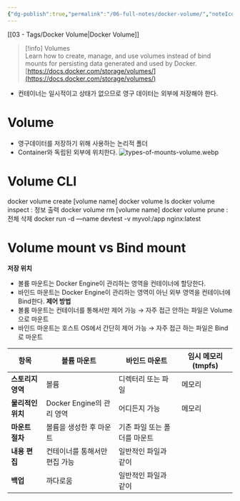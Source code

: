 ```yaml
---
{"dg-publish":true,"permalink":"/06-full-notes/docker-volume/","noteIcon":""}
---
```


[[03 - Tags/Docker Volume\|Docker Volume]]
> [!info] Volumes  
> Learn how to create, manage, and use volumes instead of bind mounts for persisting data generated and used by Docker.  
> [https://docs.docker.com/storage/volumes/](https://docs.docker.com/storage/volumes/)  

- 컨테이너는 일시적이고 상태가 없으므로 영구 데이터는 외부에 저장해야 한다.
# Volume
- 영구데이터를 저장하기 위해 사용하는 논리적 폴더
- Container와 독립된 외부에 위치한다.
![types-of-mounts-volume.webp](/img/user/image/types-of-mounts-volume.webp)

# Volume CLI
docker volume create [volume name]
docker volume ls
docker volume inspect : 정보 출력
docker volume rm [volume name]
docker volume prune : 전체 삭제
docker run -d —name devtest -v myvol:/app nginx:latest
# Volume mount vs Bind mount

**저장 위치**
- 볼륨 마운트는 Docker Engine이 관리하는 영역을 컨테이너에 할당한다.
- 바인드 마운트는 Docker Engine이 관리하는 영역이 아닌 외부 영역을 컨테이너에 Bind한다.
**제어 방법**
- 볼륨 마운트는 컨테이너를 통해서만 제어 가능 → 자주 접근 안하는 파일은 Volume으로 마운트
- 바인드 마운트는 호스트 OS에서 간단히 제어 가능 → 자주 접근 하는 파일은 Bind로 마운트

|**항목**|**볼륨 마운트**|**바인드 마운트**|**임시 메모리(tmpfs)**|
|---|---|---|---|
|**스토리지 영역**|볼륨|디렉터리 또는 파일|메모리|
|**물리적인 위치**|Docker Engine의 관리 영역|어디든지 가능|메모리|
|**마운트 절차**|볼륨을 생성한 후 마운트|기존 파일 또는 폴더를 마운트||
|**내용 편집**|컨테이너를 통해서만 편집 가능|일반적인 파일과 같이||
|**백업**|까다로움|일반적인 파일과 같이||